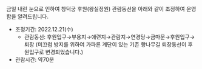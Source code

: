 금일 내린 눈으로 인하여 창덕궁 후원(왕실정원) 관람동선을 아래와 같이 조정하여 운영함을 알려드립니다.
- 조정기간: 2022.12.21(수)
  - 관람동선: 후원입구→부용지→애련지→관람지→연경당→금마문→후원입구→퇴장
  (미끄럼 방지를 위하여 가파른 계단이 있는 기존 향나무길 퇴장동선이 후원입구로 변경되었습니다.)
- 관람시간: 약70분